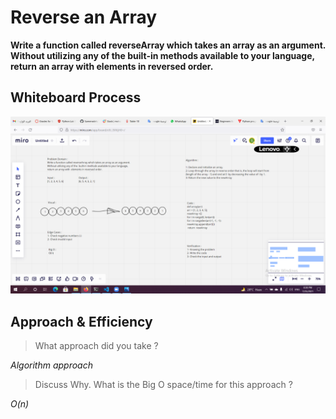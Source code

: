 # Reverse an Array

**Write a function called reverseArray which takes an array as an argument. Without utilizing any of the built-in methods available to your language, return an array with elements in reversed order.**

## Whiteboard Process

![array-reverse](array-reverse.png)

## Approach & Efficiency

> What approach did you take ?

*Algorithm approach* 

> Discuss Why. What is the Big O space/time for this approach ? 

*O(n)*

